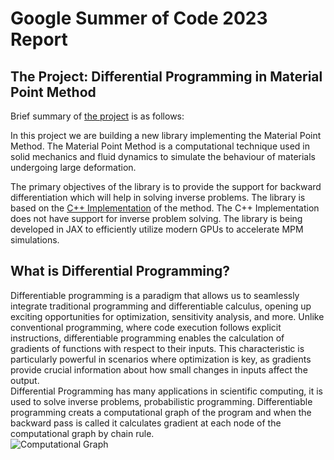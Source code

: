 # Google Summer of Code 2023 Report

## The Project: Differential Programming in Material Point Method

Brief summary of  [the
project](https://summerofcode.withgoogle.com/programs/2023/projects/RZJ09HkH) is as follows:


In this project we are building a new library implementing the Material Point Method. The Material Point Method is a computational technique used in solid mechanics and fluid dynamics to simulate the behaviour of materials undergoing large deformation.  

The primary objectives of the library is to provide the support for backward differentiation which will help in solving inverse problems. The library is based on the [C++ Implementation](https://github.com/cb-geo/mpm) of the method. The C++ Implementation does not have support for inverse problem solving. The library is being developed in JAX to efficiently utilize modern GPUs to accelerate MPM simulations.  

## What is Differential Programming?  

Differentiable programming is a paradigm that allows us to seamlessly integrate traditional programming and differentiable calculus, opening up exciting opportunities for optimization, sensitivity analysis, and more. Unlike conventional programming, where code execution follows explicit instructions, differentiable programming enables the calculation of gradients of functions with respect to their inputs. This characteristic is particularly powerful in scenarios where optimization is key, as gradients provide crucial information about how small changes in inputs affect the output.  
Differential Programming has many applications in scientific computing, it is used to solve inverse problems, probabilistic programming. Differentiable programming creats a computational graph of the program and when the backward pass is called it calculates gradient at each node of the computational graph by chain rule.  
![Computational Graph](https://blog.paperspace.com/content/images/2019/03/full_graph.png)

